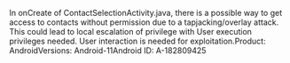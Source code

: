 In onCreate of ContactSelectionActivity.java, there is a possible way to get access to contacts without permission due to a tapjacking/overlay attack. This could lead to local escalation of privilege with User execution privileges needed. User interaction is needed for exploitation.Product: AndroidVersions: Android-11Android ID: A-182809425